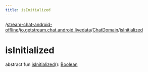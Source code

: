 ```yaml
---
title: isInitialized
---
```

/[stream-chat-android-offline](../../index.md)/[io.getstream.chat.android.livedata](../index.md)/[ChatDomain](index.md)/[isInitialized](isInitialized.md)  
  
  
  
# isInitialized  
abstract fun [isInitialized](isInitialized.md)(): [Boolean](https://kotlinlang.org/api/latest/jvm/stdlib/kotlin/-boolean/index.html)

